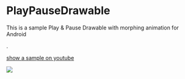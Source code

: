 # PlayPauseDrawable



This is a sample Play & Pause Drawable with morphing animation for Android

.



[show a sample on youtube](https://www.youtube.com/watch?v=UFdV7qysyZQ)

![](https://github.com/tarek360/PlayPauseDrawable/raw/master/ezgif.com-gif-maker.gif)
